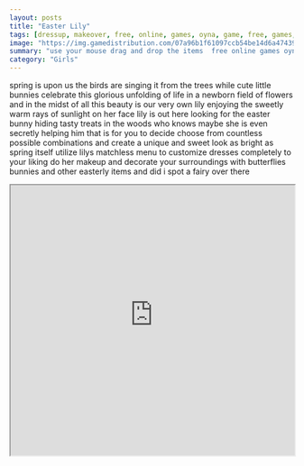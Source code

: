 ```yaml
---
layout: posts
title: "Easter Lily"
tags: [dressup, makeover, free, online, games, oyna, game, free, games, play, play, games]
image: "https://img.gamedistribution.com/07a96b1f61097ccb54be14d6a47439b0.jpg"
summary: "use your mouse drag and drop the items  free online games oyna game free games play play games"
category: "Girls"
---
```


spring is upon us the birds are singing it from the trees while cute little bunnies celebrate this glorious unfolding of life in a newborn field of flowers and in the midst of all this beauty is our very own lily enjoying the sweetly warm rays of sunlight on her face lily is out here looking for the easter bunny hiding tasty treats in the woods who knows maybe she is even secretly helping him that is for you to decide choose from countless possible combinations and create a unique and sweet look as bright as spring itself utilize lilys matchless menu to customize dresses completely to your liking do her makeup and decorate your surroundings with butterflies bunnies and other easterly items and did i spot a fairy over there

<iframe width="100%" height="480px;" src="https://flash.gamedistribution.com?game=07a96b1f61097ccb54be14d6a47439b0"></iframe>